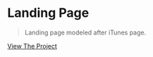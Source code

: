 # Landing Page

> Landing page modeled after iTunes page.

[View The Project](https://meboss.github.io/landing)
